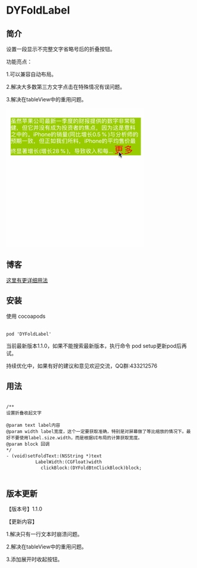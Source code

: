 # DYFoldLabel

## 简介
设置一段显示不完整文字省略号后的折叠按钮。

功能亮点：


1.可以兼容自动布局。

2.解决大多数第三方文字点击在特殊情况有误问题。

3.解决在tableView中的重用问题。

![dicImg](https://github.com/duyi56432/DYFoldLabel/blob/master/效果图.gif)  

## 博客
[这里有更详细用法](https://www.jianshu.com/p/f188f53695d7)

## 安装

使用 cocoapods
<pre><code> 
pod 'DYFoldLabel'
</code></pre>
当前最新版本1.1.0，如果不能搜索最新版本，执行命令 pod setup更新pod后再试。

持续优化中，如果有好的建议和意见欢迎交流，QQ群:433212576
## 用法
<pre><code> 
/**
设置折叠收起文字

@param text label内容
@param width label宽度，这个一定要获取准确，特别是对屏幕做了等比缩放的情况下。最好不要使用label.size.width，而是根据UI布局的计算获取宽度。
@param block 回调
*/
- (void)setFoldText:(NSString *)text
           LabelWidth:(CGFloat)width
             clickBlock:(DYFoldBtnClickBlock)block;

</code></pre>

## 版本更新

【版本号】1.1.0

【更新内容】

1.解决只有一行文本时崩溃问题。

2.解决在tableView中的重用问题。 

3.添加展开时收起按钮。
